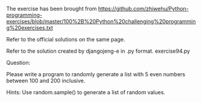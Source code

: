 The exercise has been brought from https://github.com/zhiwehu/Python-programming-exercises/blob/master/100%2B%20Python%20challenging%20programming%20exercises.txt

Refer to the official solutions on the same page.

Refer to the solution created by djangojeng-e in .py format. exercise94.py

Question:

Please write a program to randomly generate a list with 5 even numbers between 100 and 200 inclusive.



Hints:
Use random.sample() to generate a list of random values.
